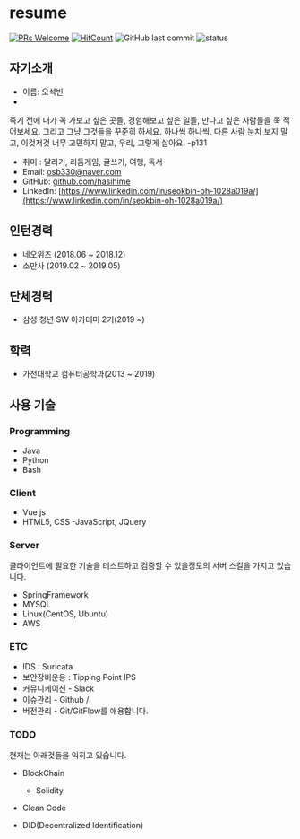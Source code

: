 # resume

[![PRs Welcome](https://img.shields.io/badge/PRs-welcome-brightgreen.svg?style=flat-square)](http://makeapullrequest.com) [![HitCount](http://hits.dwyl.io//hasihime/resume.svg)](http://hits.dwyl.io/hasihime/resume)
![GitHub last commit](https://img.shields.io/github/last-commit/hasihime/resume.svg)
![status](https://img.shields.io/badge/status-offer_welcome%20-brightgreen.svg)

## 자기소개

- 이름: 오석빈
- 

죽기 전에 내가 꼭 가보고 싶은 곳들, 경험해보고 싶은 일들,
만나고 싶은 사람들을 쭉 적어보세요.
그리고 그냥 그것들을 꾸준히 하세요. 하나씩 하나씩.
다른 사람 눈치 보지 말고, 이것저것 너무 고민하지 말고,
우리, 그렇게 살아요. -p131

- 취미 : 달리기, 리듬게임, 글쓰기, 여행, 독서
- Email: osb330@naver.com
- GitHub: [github.com/hasihime](https://github.com/hasihime)
- LinkedIn: [https://www.linkedin.com/in/seokbin-oh-1028a019a/](https://www.linkedin.com/in/seokbin-oh-1028a019a/)

## 인턴경력
- 네오위즈 (2018.06 ~ 2018.12) 
- 소만사 (2019.02 ~ 2019.05)

## 단체경력
- 삼성 청년 SW 아카데미 2기(2019 ~)

## 학력
- 가천대학교 컴퓨터공학과(2013 ~ 2019)

## 사용 기술
### Programming
- Java
- Python
- Bash


### Client
  - Vue js
  - HTML5, CSS
  -JavaScript, JQuery
  
  
### Server
클라이언트에 필요한 기술을 테스트하고 검증할 수 있을정도의 서버 스킬을 가지고 있습니다.
- SpringFramework
- MYSQL
- Linux(CentOS, Ubuntu)
- AWS 


### ETC
- IDS : Suricata
- 보안장비운용 : Tipping Point IPS 
- 커뮤니케이션 - Slack
- 이슈관리 - Github / 
- 버전관리 - Git/GitFlow를 애용합니다.

### TODO
현재는 아래것들을 익히고 있습니다.
- BlockChain
  - Solidity
- Clean Code 

- DID(Decentralized Identification)

